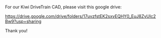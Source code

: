 For our Kiwi DriveTrain CAD, please visit this google drive: 

https://drive.google.com/drive/folders/17uvzfstEK2sxvEQHY0_EuJ8ZyUIc2Bw9?usp=sharing

Thank you!
